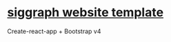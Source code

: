 # [siggraph website template](https://cherylqian.github.io/siggraph-website/)

Create-react-app + Bootstrap v4
